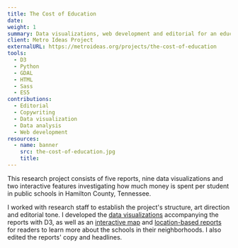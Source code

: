 ```yaml
---
title: The Cost of Education
date:
weight: 1
summary: Data visualizations, web development and editorial for an education research project.
client: Metro Ideas Project
externalURL: https://metroideas.org/projects/the-cost-of-education
tools:
  - D3
  - Python
  - GDAL
  - HTML
  - Sass
  - ES5
contributions:
  - Editorial
  - Copywriting
  - Data visualization
  - Data analysis
  - Web development
resources:
  - name: banner
    src: the-cost-of-education.jpg
    title:
---
```


This research project consists of five reports, nine data visualizations and two interactive features investigating how much money is spent per student in public schools in Hamilton County, Tennessee.

I worked with research staff to establish the project's structure, art direction and editorial tone. I developed the [data visualizations](/dev/follow-the-money/) accompanying the reports with D3, as well as an [interactive map](https://metroideas.org/projects/the-cost-of-education/map-hamilton-county-school-spending/) and [location-based reports](https://metroideas.org/projects/the-cost-of-education/brief/) for readers to learn more about the schools in their neighborhoods. I also edited the reports' copy and headlines.
